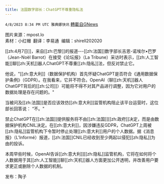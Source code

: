 ```yaml
---
title: 法国数字部长：ChatGPT不尊重隐私法
---
```

`4/8/2023 8:34 PM UTC 雅典娜快讯` [轉載自GNews](https://gnews.org/articles/1080331)

图片来源：mpost.lo  
素材：小红帽   翻译：李易通   编辑：shirell202020  

[[zh:4月7日]]，来自[[zh:巴黎]]的报道---[[zh:法国]]数字部长吉恩-诺埃尔•巴罗（Jean-Noël Barrot）在接受《论坛报》（La Tribune）采访时表示，[[zh:人工智能]]聊[[zh:天机]]器人ChatGPT不尊重[[zh:隐私]]法，但反对禁止它。  

他说，"[[zh:意大利]]（数据保护机构）首先怀疑ChatGPT是否符合《通用数据保护条例》（GDPR）。在我看来，它并不符合。OpenAI（聊[[zh:天机]]器人ChatGPT背后的[[zh:公司]]）可能将不得不对其产品进行调整，因为它对用户的数据处理是存在问题的。"  

当被问及[[zh:法国]]是否应该效仿[[zh:意大利]]监管机构阻止该平台运营时，这位部长回答说： “不。"  

禁止ChatGPT在[[zh:法国]]提供服务将不由[[zh:法国]][[zh:政府]]决定，而是由数据保护机构CNIL决定。在[[zh:意大利]]，因涉嫌违反GDPR，ChatGPT上周被[[zh:隐私]]监管机构下令暂时停止处理[[zh:意大利]]用户的个人数据。据《消息报》（L’Informé）报道，[[zh:法国]]CNIL已经收到至少两起以侵犯[[zh:隐私]]为由的投诉。  
  
本周早些时候，OpenAI告诉[[zh:意大利]][[zh:隐私]]监管机构，它将在如何将个人数据用于其[[zh:人工智能]]聊[[zh:天机]]器人方面更加公开透明，并改善用户要求更正或删除个人数据的机制。  

发布：陶子





